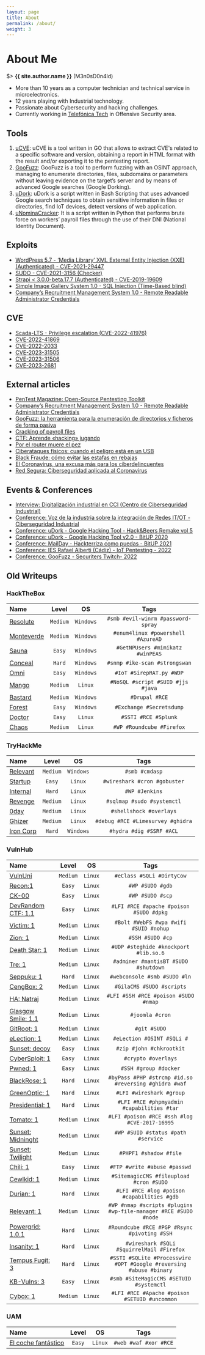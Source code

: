 ```yaml
---
layout: page
title: About
permalink: /about/
weight: 3
---
```


# **About Me**

$> **{{ site.author.name }}** (M3n0sD0n4ld)<br>

- More than 10 years as a computer technician and technical service in microelectronics.
- 12 years playing with Industrial technology.
- Passionate about Cybersecurity and hacking challenges.
- Currently working in [Telefónica Tech](https://telefonicatech.com/) in Offensive Security area.

## Tools

1. [uCVE](https://github.com/m3n0sd0n4ld/uCVE): uCVE is a tool written in GO that allows to extract CVE's related to a specific software and version, obtaining a report in HTML format with the result and/or exporting it to the pentesting report.
2. [GooFuzz](https://github.com/m3n0sd0n4ld/GooFuzz): GooFuzz is a tool to perform fuzzing with an OSINT approach, managing to enumerate directories, files, subdomains or parameters without leaving evidence on the target’s server and by means of advanced Google searches (Google Dorking).
3. [uDork](https://github.com/m3n0sd0n4ld/uDork): uDork is a script written in Bash Scripting that uses advanced Google search techniques to obtain sensitive information in files or directories, find IoT devices, detect versions of web application.
4. [uNominaCracker](https://github.com/m3n0sd0n4ld/uNominaCracker): It is a script written in Python that performs brute force on workers’ payroll files through the use of their DNI (National Identity Document).

## Exploits

- [WordPress 5.7 - ‘Media Library’ XML External Entity Injection (XXE) (Authenticated) - CVE-2021-29447](https://www.exploit-db.com/exploits/50304)
- [SUDO - CVE-2021-3156 (Checker)](https://github.com/m3n0sd0n4ld/CVE-Exploits/tree/main/CVE-2021-3156)
- [Strapi < 3.0.0-beta.17.7 (Authenticated) - CVE-2019-19609](https://www.exploit-db.com/exploits/50238)
- [Simple Image Gallery System 1.0 - SQL Injection (Time-Based blind)](https://m3n0sd0n4ld.blogspot.com/2022/03/simple-image-gallery-system-10-sql.html)
- [Company’s Recruitment Management System 1.0 - Remote Readable Administrator Credentials](https://m3n0sd0n4ld.blogspot.com/2022/07/companys-recruitment-management-system.html)

## CVE

- [Scada-LTS - Privilege escalation (CVE-2022-41976)](https://m3n0sd0n4ld.github.io/blog/cve-2022-41976)
- [CVE-2022-41869](https://cve.mitre.org/cgi-bin/cvename.cgi?name=CVE-2022-41869)
- [CVE-2022-2033](https://cve.mitre.org/cgi-bin/cvename.cgi?name=CVE-2022-2033)
- [CVE-2023-31505](https://cve.mitre.org/cgi-bin/cvename.cgi?name=CVE-2023-31505)
- [CVE-2023-31506](https://cve.mitre.org/cgi-bin/cvename.cgi?name=CVE-2023-31506)
- [CVE-2023-2681](https://cve.mitre.org/cgi-bin/cvename.cgi?name=CVE-2023-2681)


## External articles

- [PenTest Magazine: Open-Source Pentesting Toolkit](https://pentestmag.com/product/pentest-open-source-pentesting-toolkit/)
- [Company’s Recruitment Management System 1.0 - Remote Readable Administrator Credentials](https://m3n0sd0n4ld.blogspot.com/2022/07/companys-recruitment-management-system.html)
- [GooFuzz: la herramienta para la enumeración de directorios y ficheros de forma pasiva](https://www.hackplayers.com/2022/06/goofuzz-tool-enum-pasiva.html)
- [Cracking of payroll files](https://m3n0sd0n4ld.blogspot.com/2020/10/cracking-of-payroll-files.html)
- [CTF: Aprende «hacking» jugando](https://www.sothis.tech/capture-the-flag-aprende-hacking-jugando/)
- [Por el router muere el pez](https://www.sothis.tech/por-el-router-muere-el-pez/)
- [Ciberataques físicos: cuando el peligro está en un USB](https://www.sothis.tech/sistemas-de-control-industrial/)
- [Black Fraude: cómo evitar las estafas en rebajas](https://www.sothis.tech/black-fraude-como-evitar-las-estafas-en-rebajas/)
- [El Coronavirus, una excusa más para los ciberdelincuentes](https://www.sothis.tech/ciberseguridad-aplicada-al-coronavirus/)
- [Red Segura: Ciberseguridad aplicada al Coronavirus](https://www.redseguridad.com/especialidades-tic/activos-de-informacion/ciberseguridad-aplicada-al-coronavirus_20200402.html/amp/)

## Events & Conferences

- [Interview: Digitalización industrial en CCI (Centro de Ciberseguridad Industrial)](https://vimeo.com/431392473)
- [Conference: Voz de la industria sobre la integración de Redes IT/OT - Ciberseguridad Industrial](https://t.co/dXTbGuI56n?amp=1)
- [Conference: uDork - Google Hacking Tool - Hack&Beers Remake vol 5](https://t.co/ZlkglPYsvN?amp=1)
- [Conference: uDork - Google Hacking Tool v2.0 - BitUP 2020](https://youtu.be/zzcUdmpo6ow)
- [Conference: MailDay - Hackterriza como puedas - BitUP 2021](https://youtu.be/efpL9KAW3Fo?t=33410)
- [Conference: IES Rafael Alberti (Cádiz) - IoT Pentesting - 2022](https://youtu.be/K1lTgYDF4lE)
- [Conference: GooFuzz - Securiters Twitch- 2022](https://www.twitch.tv/videos/1517579986)

## Old Writeups

### HackTheBox

| Name | Level | OS | Tags |
| :--- | :---: | :---: | :---: |
| [Resolute](https://github.com/m3n0sd0n4ld/writeups/blob/master/pdfs/Resolute%20-%20hackthebox.pdf) | `Medium`  | `Windows` | `#smb #evil-winrm #password-spray` |
| [Monteverde](https://www.hackingarticles.in/hack-the-box-monteverde-walkthrough) | `Medium`  | `Windows` | `#enum4linux #powershell #AzureAD` |
| [Sauna](https://www.hackingarticles.in/hackthebox-sauna-walkthrough/) | `Easy`  | `Windows` | `#GetNPUsers #mimikatz #winPEAS` |
| [Conceal](https://www.hackingarticles.in/conceal-hackthebox-walkthrough/) | `Hard`  | `Windows` | `#snmp #ike-scan #strongswan` |
| [Omni](https://www.hackingarticles.in/omni-hackthebox-walkthrough/) | `Easy`  | `Windows` | `#IoT #SirepRAT.py #WDP` |
| [Mango](https://www.hackingarticles.in/mango-hackthebox-walkthrough/) | `Medium`  | `Linux` | `#NoSQL #script #SUID #jjs #java` |
| [Bastard](https://www.hackingarticles.in/bastard-hackthebox-walkthrough/) | `Medium`  | `Windows` | `#Drupal #RCE` |
| [Forest](https://www.hackingarticles.in/forest-hackthebox-walkthrough/) | `Easy`  | `Windows` | `#Exchange #Secretsdump` |
| [Doctor](https://www.hackingarticles.in/doctor-hackthebox-walkthrough/) | `Easy`  | `Linux` | `#SSTI #RCE #Splunk` |
| [Chaos](https://www.hackingarticles.in/chaos-hackthebox-walkthrough/) | `Medium`  | `Linux` | `#WP #Roundcube #Firefox` |

### TryHackMe


| Name | Level | OS | Tags |
| :--- | :---: | :---: | :---: |
| [Relevant](https://www.hackingarticles.in/relevant-tryhackme-walkthrough/) | `Medium` | `Windows` | `#smb #cmdasp` |
| [Startup](https://www.hackingarticles.in/startup-tryhackme-walkthrough/) | `Easy`  | `Linux` | `#wireshark #cron #gobuster` |
| [Internal](https://www.hackingarticles.in/internal-tryhackme-walkthrough/) | `Hard`  | `Linux` | `#WP #Jenkins` |
| [Revenge](https://www.hackingarticles.in/revenge-tryhackme-walkthrough) | `Medium`  | `Linux` | `#sqlmap #sudo #systemctl` |
| [0day](https://www.hackingarticles.in/0day-tryhackme-walkthrough) | `Medium`  | `Linux` | `#shellshock #overlays` |
| [Ghizer](https://www.hackingarticles.in/ghizer-tryhackme-walkthrough) | `Medium`  | `Linux` | `#debug #RCE #Limesurvey #ghidra` |
| [Iron Corp](https://www.hackingarticles.in/iron-corp-tryhackme-walkthrough) | `Hard`  | `Windows` | `#hydra #dig #SSRF #ACL` |

### VulnHub

| Name | Level | OS | Tags |
| :--- | :---: | :---: | :---: |
| [VulnUni](https://github.com/m3n0sd0n4ld/writeups/blob/master/pdfs/VulnUni%20-%20vulnhub.pdf) | `Medium` | `Linux` | `#eClass #SQLi #DirtyCow` |
| [Recon:1](https://github.com/m3n0sd0n4ld/writeups/blob/master/pdfs/Recon-1%20-%20vulnhub.pdf) | `Easy` | `Linux` | `#WP #SUDO #gdb` |
| [CK-00](https://github.com/m3n0sd0n4ld/writeups/blob/master/pdfs/CK-00%20-%20vulnhub.pdf) | `Easy` | `Linux` | `#WP #SUDO #scp` |
| [DevRandom CTF: 1.1](https://github.com/m3n0sd0n4ld/writeups/blob/master/pdfs/DevRandom%20CTF%201.1-%20vulnhub.pdf) | `Easy` | `Linux` | `#LFI #RCE #apache #poison #SUDO #dpkg` |
| [Victim: 1](https://github.com/m3n0sd0n4ld/writeups/blob/master/pdfs/Victim-1%20-%20vulnhub.pdf) | `Medium` | `Linux` | `#Bolt #WebFS #wpa #wifi #SUID #nohup` |
| [Zion: 1](https://github.com/m3n0sd0n4ld/writeups/blob/master/pdfs/Zion-1%20-%20vulnhub.pdf) | `Medium` | `Linux` | `#SSH #SUDO #cp` |
| [Death Star: 1](https://github.com/m3n0sd0n4ld/writeups/blob/master/pdfs/Death%20Star-1%20-%20vulnhub.pdf) | `Medium` | `Linux` | `#UDP #steghide #knockport #lib.so.6` |
| [Tre: 1](https://github.com/m3n0sd0n4ld/writeups/blob/master/pdfs/Tre-1%20-%20vulnhub.pdf) | `Medium` | `Linux` | `#adminer #mantisBT #SUDO #shutdown` |
| [Seppuku: 1](https://github.com/m3n0sd0n4ld/writeups/blob/master/pdfs/Seppuku-1%20-%20vulnhub.pdf) | `Hard` | `Linux` | `#webconsole #smb #SUDO #ln` |
| [CengBox: 2](https://github.com/m3n0sd0n4ld/writeups/blob/master/pdfs/CengBox-2%20-%20vulnhub.pdf) | `Medium` | `Linux` | `#GilaCMS #SUDO #scripts` |
| [HA: Natraj](https://www.hackingarticles.in/ha-natraj-vulnhub-walkthrough/) | `Medium` | `Linux` | `#LFI #SSH #RCE #poison #SUDO #nmap` |
| [Glasgow Smile: 1.1](https://www.hackingarticles.in/glasgow-smile-1-1-vulnhub-walkthrough/) | `Medium` | `Linux` | `#joomla #cron` |
| [GitRoot: 1](https://www.hackingarticles.in/gitroot-1-vulnhub-walkthrough/) | `Medium` | `Linux` | `#git #SUDO` |
| [eLection: 1](https://www.hackingarticles.in/election-1-vulnhub-walkthorugh/) | `Medium` | `Linux` | `#eLection #OSINT #SQLi #` |
| [Sunset: decoy](https://www.hackingarticles.in/sunset-decoy-vulnhub-walkthrough/) | `Easy` | `Linux` | `#zip #john #chkrootkit` |
| [CyberSploit: 1](https://www.hackingarticles.in/cybersploit-1-vulnhub-walkthrough/) | `Easy` | `Linux` | `#crypto #overlays` |
| [Pwned: 1](https://www.hackingarticles.in/pwned-1-vulnhub-walkthorugh/) | `Easy` | `Linux` | `#SSH #group #docker` |
| [BlackRose: 1](https://www.hackingarticles.in/blackrose-1-vulnhub-walkthrough/) | `Hard` | `Linux` | `#byPass #PHP #strcmp #id.so #reversing #ghidra #waf` |
| [GreenOptic: 1](https://www.hackingarticles.in/greenoptic-1-vulnhub-walkthrough/) | `Hard` | `Linux` | `#LFI #wireshark #group` |
| [Presidential: 1](https://www.hackingarticles.in/presidential-1-vulnhub-walkthrough/) | `Hard` | `Linux` | `#LFI #RCE #phpmyadmin #capabilities #tar` |
| [Tomato: 1](https://www.hackingarticles.in/tomato-1-vulnhub-walkthrough/) | `Medium` | `Linux` | `#LFI #poison #RCE #ssh #log #CVE-2017-16995` |
| [Sunset: Midninght](https://www.hackingarticles.in/sunset-midnight-vulnhub-walkthrough/) | `Medium` | `Linux` | `#WP #SUID #status #path #service` |
| [Sunset: Twilight](https://www.hackingarticles.in/sunset-twilight-vulnhub-walkthrough/) | `Medium` | `Linux` | `#PHPF1 #shadow #file` |
| [Chili: 1](https://www.hackingarticles.in/chili-1-vulnhub-walkthrough/) | `Easy` | `Linux` | `#FTP #write #abuse #passwd` |
| [Cewlkid: 1](https://www.hackingarticles.in/cewlkid-1-vulnhub-walkthrough/) | `Medium` | `Linux` | `#SitemagicCMS #fileupload #cron #SUDO` |
| [Durian: 1](https://www.hackingarticles.in/durian-1-vulnhub-walkthrough/) | `Hard` | `Linux` | `#LFI #RCE #log #poison #capabilities #gdb` |
| [Relevant: 1](https://www.hackingarticles.in/relevant-1-vulnhub-walkthrough/) | `Medium` | `Linux` | `#WP #nmap #scripts #plugins #wp-file-manager #RCE #SUDO #node` |
| [Powergrid: 1.0.1](https://www.hackingarticles.in/powergrid-1-0-1-vulnhub-walkthrough/) | `Hard` | `Linux` | `#Roundcube #RCE #PGP #Rsync #pivoting #SSH` |
| [Insanity: 1](https://www.hackingarticles.in/insanity-1-vulnhub-walkthrough/) | `Hard` | `Linux` | `#wireshark #SQLi #SquirrelMail #Firefox` |
| [Tempus Fugit: 3](https://www.hackingarticles.in/tempus-fugit-3-vulnhub-walkthrough/) | `Hard` | `Linux` | `#SSTI #SQLite #Processwire #OPT #Google #reversing #abuse #binary` |
| [KB-Vulns: 3](https://www.hackingarticles.in/kb-vuln-3-vulnhub-walkthrough/) | `Easy` | `Linux` | `#smb #SiteMagicCMS #SETUID #systemctl` |
| [Cybox: 1](https://www.hackingarticles.in/cybox-1-vulnhub-walkthrough/) | `Medium` | `Linux` | `#LFI #RCE #Apache #poison #SETUID #uncommon` |

### UAM

| Name | Level | OS | Tags |
| :--- | :---: | :---: | :---: |
| [El coche fantástico](https://github.com/m3n0sd0n4ld/writeups/blob/master/pdfs/UAM%20-%20El%20coche%20fant%C3%A1stico%20-%20Episodio%201.pdf) | `Easy` | `Linux` | `#web #waf #xor #RCE` |

<!--<div class="row">
{% include about/skills.html title="Programming Skills" source=site.data.programming-skills %}
{% include about/skills.html title="Other Skills" source=site.data.other-skills %}
</div>

<div class="row">
{% include about/timeline.html %}
</div> -->
